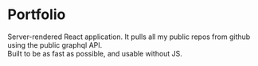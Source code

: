 # Portfolio

Server-rendered React application. 
It pulls all my public repos from github using the public graphql API.  
Built to be as fast as possible, and usable without JS.
